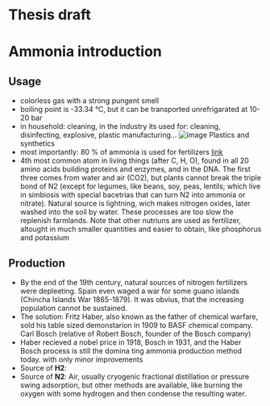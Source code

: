 # Thesis draft
# Ammonia introduction
## Usage
 * colorless gas with a strong pungent smell
 * boiling point is -33.34 °C, but it can be transported unrefrigarated at 10-20 bar
 * in household: cleaning, in the industry its used for: cleaning, disinfecting, explosive, plastic manufacturing...
 ![image](https://www.researchgate.net/profile/Shahriar-Shams/publication/294579196/figure/fig1/AS:854677998534663@1580782522599/The-uses-of-ammonia-by-percentage-99.ppm)
 Plastics and synthetics
 * most importantly: 80 % of ammonia is used for fertilizers [link](https://www.researchgate.net/publication/294579196_Ammonia-fed_fuel_cells_A_comprehensive_review)
 * 4th most common atom in living things (after C, H, O), found in all 20 amino acids building proteins and enzymes, and in the DNA. The first three comes from water and air (CO2), but plants cannot break the triple bond of N2 (except for legumes, like beans, soy, peas, lentils; which live in simbiosis with special bacetrias that can turn N2 into ammonia or nitrate). Natural source is lightning, wich makes nitrogen oxides, later washed into the soil by water. These processes are too slow the replenish farmlands. Note that other nutriuns are used as fertilizer, altought in much smaller quantities and easier to obtain, like phosphorus and potassium
## Production
 * By the end of the 19th century, natural sources of nitrogen fertilizers were depleeting. Spain even waged a war for some guano islands (Chincha Islands War 1865-1879). It was obvius, that the increasing population cannot be sustained.
 * The solution: Fritz Haber, also known as the father of chemical warfare, sold his table sized demonstarion in 1909 to BASF chemical company. 
 Carl Bosch (relative of Robert Bosch, founder of the Bosch company)
 * Haber recieved a nobel price in 1918, Bosch in 1931, and the Haber Bosch process is still the domina  ting ammonia production method today. with only minor improvements
 * Source of **H2**:
 * Source of **N2**: Air, usually cryogenic fractional distillation or pressure swing adsorption, but other methods are available, like burning the oxygen with some hydrogen and then condense the resulting water.